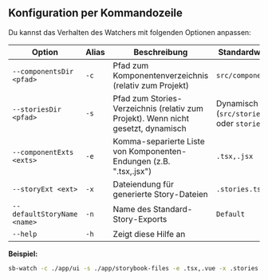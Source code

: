 ## Konfiguration per Kommandozeile

Du kannst das Verhalten des Watchers mit folgenden Optionen anpassen:

| Option                         | Alias | Beschreibung                                                                    | Standardwert                                  |
| ------------------------------ | ----- | ------------------------------------------------------------------------------- | --------------------------------------------- |
| `--componentsDir <pfad>`       | `-c`  | Pfad zum Komponentenverzeichnis (relativ zum Projekt)                           | `src/components`                              |
| `--storiesDir <pfad>`          | `-s`  | Pfad zum Stories-Verzeichnis (relativ zum Projekt). Wenn nicht gesetzt, dynamisch | Dynamisch (`src/stories` oder `stories`)      |
| `--componentExts <exts>`       | `-e`  | Komma-separierte Liste von Komponenten-Endungen (z.B. ".tsx,.jsx")              | `.tsx,.jsx`                                   |
| `--storyExt <ext>`             | `-x`  | Dateiendung für generierte Story-Dateien                                        | `.stories.tsx`                                |
| `--defaultStoryName <name>`    | `-n`  | Name des Standard-Story-Exports                                                 | `Default`                                     |
| `--help`                       | `-h`  | Zeigt diese Hilfe an                                                            |                                               |

**Beispiel:**

```bash
sb-watch -c ./app/ui -s ./app/storybook-files -e .tsx,.vue -x .stories.js -n BaseStory